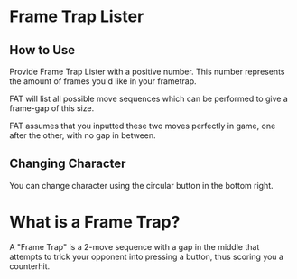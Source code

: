 # Frame Trap Lister

## How to Use
Provide Frame Trap Lister with a positive number. This number represents the amount of frames you'd like in your frametrap.

FAT will list all possible move sequences which can be performed to give a frame-gap of this size.

FAT assumes that you inputted these two moves perfectly in game, one after the other, with no gap in between.

## Changing Character
You can change character using the circular button in the bottom right.

# What is a Frame Trap?
A "Frame Trap" is a 2-move sequence with a gap in the middle that attempts to trick your opponent into pressing a button, thus scoring you a counterhit.